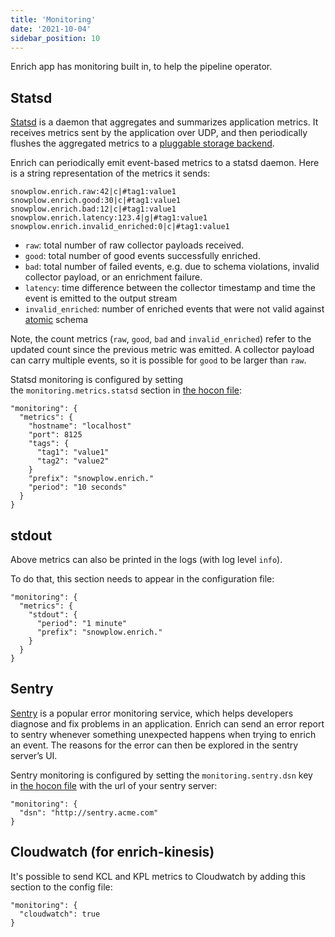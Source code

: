 ```yaml
---
title: 'Monitoring'
date: '2021-10-04'
sidebar_position: 10
---
```


Enrich app has monitoring built in, to help the pipeline operator.

## Statsd

[Statsd](https://github.com/statsd/statsd) is a daemon that aggregates and summarizes application metrics. It receives metrics sent by the application over UDP, and then periodically flushes the aggregated metrics to a [pluggable storage backend](https://github.com/statsd/statsd/blob/master/docs/backend.md).

Enrich can periodically emit event-based metrics to a statsd daemon. Here is a string representation of the metrics it sends:

```
snowplow.enrich.raw:42|c|#tag1:value1
snowplow.enrich.good:30|c|#tag1:value1
snowplow.enrich.bad:12|c|#tag1:value1
snowplow.enrich.latency:123.4|g|#tag1:value1
snowplow.enrich.invalid_enriched:0|c|#tag1:value1
```

- `raw`: total number of raw collector payloads received.
- `good`: total number of good events successfully enriched.
- `bad`: total number of failed events, e.g. due to schema violations, invalid collector payload, or an enrichment failure.
- `latency`: time difference between the collector timestamp and time the event is emitted to the output stream
- `invalid_enriched`: number of enriched events that were not valid against [atomic](https://github.com/snowplow/iglu-central/blob/master/schemas/com.snowplowanalytics.snowplow/atomic/jsonschema/1-0-0) schema

Note, the count metrics (`raw`, `good`, `bad` and `invalid_enriched`) refer to the updated count since the previous metric was emitted. A collector payload can carry multiple events, so it is possible for `good` to be larger than `raw`.

Statsd monitoring is configured by setting the `monitoring.metrics.statsd` section in [the hocon file](/docs/pipeline-components-and-applications/loaders-storage-targets/s3-loader/configuration-reference/index.md):

```
"monitoring": {
  "metrics": {
    "hostname": "localhost"
    "port": 8125
    "tags": {
      "tag1": "value1"
      "tag2": "value2"
    }
    "prefix": "snowplow.enrich."
    "period": "10 seconds"
  }
}
```

## stdout

Above metrics can also be printed in the logs (with log level `info`).

To do that, this section needs to appear in the configuration file:

```
"monitoring": {
  "metrics": {
    "stdout": {
      "period": "1 minute"
      "prefix": "snowplow.enrich."
    }
  }
}
```

## Sentry

[Sentry](https://docs.sentry.io/) is a popular error monitoring service, which helps developers diagnose and fix problems in an application. Enrich can send an error report to sentry whenever something unexpected happens when trying to enrich an event. The reasons for the error can then be explored in the sentry server’s UI.

Sentry monitoring is configured by setting the `monitoring.sentry.dsn` key in [the hocon file](/docs/pipeline-components-and-applications/loaders-storage-targets/s3-loader/configuration-reference/index.md) with the url of your sentry server:

```
"monitoring": {
  "dsn": "http://sentry.acme.com"
}
```

## Cloudwatch (for enrich-kinesis)

It's possible to send KCL and KPL metrics to Cloudwatch by adding this section to the config file:

```
"monitoring": {
  "cloudwatch": true
}
```
